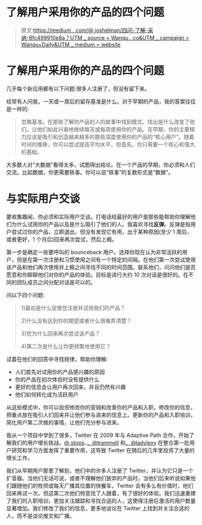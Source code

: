 # 了解用户采用你的产品的四个问题

> 原文:[https://medium . com/@ joshelman/四问-了解-采纳-8fc499910e8a？UTM _ source = Wanqu . co&UTM _ campaign = Wanqu+Daily&UTM _ medium = website](https://medium.com/@joshelman/four-questions-to-understanding-adoption-8fc499910e8a?utm_source=wanqu.co&utm_campaign=Wanqu+Daily&utm_medium=website)

# 了解用户采用你的产品的四个问题

几乎每个新应用都有以下问题:很多人注册了，但没有留下来。

经常有人问我，一天或一周后的留存基准是什么。对于早期的产品，我的答案往往是一样的:

> 忽略基准。在那些了解你产品的人的故事中找到模式。找出是什么改变了他们，让他们如此兴奋地继续每天或每周使用你的产品。在早期，你的主要精力应该是吸引和创造越来越多的那些深度使用你的产品的“核心用户”。随着时间的推移，你可以尝试提高平均水平，但首先，你只需要一个核心和强大的基础。

大多数人对“大数据”看得太多，试图得出结论。在一个产品的早期，你必须和人们交流。比起数据，你更需要轶事。你可以说“轶事”的复数形式是“数据”。

# 与实际用户交谈

要收集趣闻，你必须和实际用户交谈。打电话给最好的用户是那些能帮助你理解他们为什么试用你的产品以及是什么吸引了他们的人。我喜欢寻找**反弹**。反弹是指用户尝试过你的产品，立即退出，但没有发现它有用，出于某种原因(至少 1 周后，或者更好，1 个月后)回来再次尝试，然后上瘾。

第一步是确定一些要呼叫的 bounceback 用户。选择你现在认为非常活跃的用户，但是在第一次注册和习惯使用之间有一个特定的间隔。在他们第一次尝试使用该产品和他们再次使用并上瘾之间寻找不同的时间范围。联系他们，问问他们是否愿意和你聊聊他们对你的产品的体验。目标是进行大约 10 次对话是很好的。在不同的团队成员之间分配对话是可以的。

问以下四个问题:

> 1)最初是什么促使您注册并试用我们的产品？
> 
> 2)什么没有达到你的期望或者什么很难弄清楚？
> 
> 3)您为什么回来再次尝试该产品？
> 
> 4)第二次是什么让你更频繁地使用它？

试着在他们的回答中寻找规律，帮助你理解:

*   人们首先对试用你的产品感兴趣的原因
*   你的产品在初次体验时没有提供什么
*   更好的信息会让用户再次回来，并且仍然有兴趣
*   他们如何转化成为活跃用户

从这些模式中，你可以投资修改你的营销和改善你的产品和入职。修改你的信息，把重点放在吸引人们回来并让他们参与进来的信息上。更新你的产品和入职培训，简化用户第二次做的事情，让他们充分参与进来。

我从一个项目中学到了很多，Twitter 在 2009 年与 Adaptive Path 合作，开始了解我们的用户增长挑战。[@ stops](http://twitter.com/stop)、[、@trammell](http://twitter.com/trammell) 和[、@ladylexy](http://twitter.com/ladylexy) 在整合第一批用户研究和学习方面发挥了重要作用，这导致 Twitter 在随后的几年里投资了大量的增长工作。

我们从早期用户那里了解到，他们中的许多人注册了 Twitter，并认为它只是一个扩音器。当他们无话可说，或者不理解他们放弃的产品时。当他们后来听说如果他们跟随他们的牧师或每天广播其位置的快餐车，Twitter 会有多么有价值时，他们回来再试一次。但这第二次他们特意找了人跟着，有了很好的体验。我们迅速重建了我们的入职培训，更加关注跟踪和寻找合适的人，这使得注册后激活的用户数量显著增加。我们修改了我们的信息，更多地谈论在 Twitter 上找到并关注合适的人，而不是谈论推文和广播。